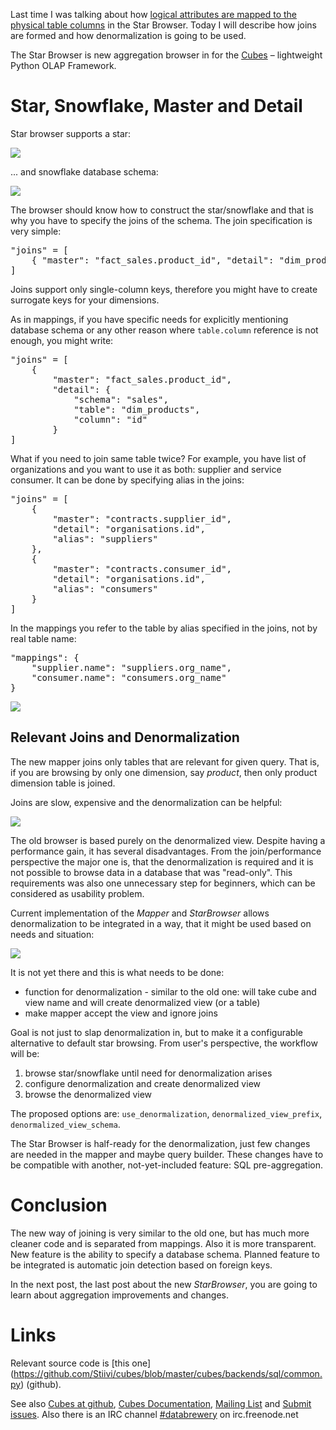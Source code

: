 Last time I was talking about how [logical attributes are mapped to the
physical table columns](http://blog.databrewery.org/post/22119118550) in the
Star Browser. Today I will describe how joins are formed and how
denormalization is going to be used.

The Star Browser is new aggregation browser in for the
[Cubes](https://github.com/Stiivi/cubes) – lightweight Python OLAP Framework.

Star, Snowflake, Master and Detail
=================================

Star browser supports a star:

![](http://media.tumblr.com/tumblr_m3ajfbXcHo1qgmvbu.png)

... and snowflake database schema:

![](http://media.tumblr.com/tumblr_m3ajfn8QYt1qgmvbu.png)

The browser should know how to construct the star/snowflake and that is why
you have to specify the joins of the schema. The join specification is very
simple: 

<pre class="prettyprint">
"joins" = [
    { "master": "fact_sales.product_id", "detail": "dim_product.id" }
]
</pre>    

Joins support only single-column keys, therefore you might have to create
surrogate keys for your dimensions.

As in mappings, if you have specific needs for explicitly mentioning database
schema or any other reason where `table.column` reference is not enough, you
might write:

<pre class="prettyprint">
"joins" = [
    { 
        "master": "fact_sales.product_id",
        "detail": {
            "schema": "sales",
            "table": "dim_products",
            "column": "id"
        }
]
</pre>

What if you need to join same table twice? For example, you have list of
organizations and you want to use it as both: supplier and service consumer.
It can be done by specifying alias in the joins:

<pre class="prettyprint">
"joins" = [
    {
        "master": "contracts.supplier_id", 
        "detail": "organisations.id",
        "alias": "suppliers"
    },
    {
        "master": "contracts.consumer_id", 
        "detail": "organisations.id",
        "alias": "consumers"
    }
]
</pre>

In the mappings you refer to the table by alias specified in the joins, not by
real table name:

<pre class="prettyprint">
"mappings": {
    "supplier.name": "suppliers.org_name",
    "consumer.name": "consumers.org_name"
}
</pre>

![](http://media.tumblr.com/tumblr_m3ajian3sA1qgmvbu.png)

Relevant Joins and Denormalization
----------------------------------

The new mapper joins only tables that are relevant for given query. That is,
if you are browsing by only one dimension, say *product*, then only product
dimension table is joined.

Joins are slow, expensive and the denormalization can be
helpful:

![](http://media.tumblr.com/tumblr_m3ajglKwV11qgmvbu.png)

The old browser is based purely on the denormalized view. Despite having a
performance gain, it has several disadvantages. From the
join/performance perspective the major one is, that the denormalization is
required and it is not possible to browse data in a database that was
"read-only". This requirements was also one unnecessary step for beginners,
which can be considered as usability problem.

Current implementation of the *Mapper* and *StarBrowser* allows
denormalization to be integrated in a way, that it might be used based on
needs and situation:

![](http://media.tumblr.com/tumblr_m3d4ctMm6K1qgmvbu.png)

It is not yet there and this is what needs to be done:

* function for denormalization - similar to the old one: will take cube and
  view name and will create denormalized view (or a table)
* make mapper accept the view and ignore joins

Goal is not just to slap denormalization in, but to make it a configurable
alternative to default star browsing. From user's perspective, the workflow
will be:

1. browse star/snowflake until need for denormalization arises
2. configure denormalization and create denormalized view
3. browse the denormalized view

The proposed options are: `use_denormalization`, `denormalized_view_prefix`,
`denormalized_view_schema`.

The Star Browser is half-ready for the denormalization, just few changes are
needed in the mapper and maybe query builder. These changes have to be
compatible with another, not-yet-included feature: SQL pre-aggregation.

Conclusion
==========

The new way of joining is very similar to the old one, but has much more
cleaner code and is separated from mappings. Also it is more transparent. New
feature is the ability to specify a database schema. Planned feature to be
integrated is automatic join detection based on foreign keys.

In the next post, the last post about the new *StarBrowser*, you are going to
learn about aggregation improvements and changes.

Links
=====

Relevant source code is [this one] (https://github.com/Stiivi/cubes/blob/master/cubes/backends/sql/common.py) (github).

See also [Cubes at github](https://github.com/Stiivi/cubes),
[Cubes Documentation](http://packages.python.org/cubes/),
[Mailing List](http://groups.google.com/group/cubes-discuss/)
and [Submit issues](https://github.com/Stiivi/cubes/issues). Also there is an 
IRC channel [#databrewery](irc://irc.freenode.net/#databrewery) on
irc.freenode.net
